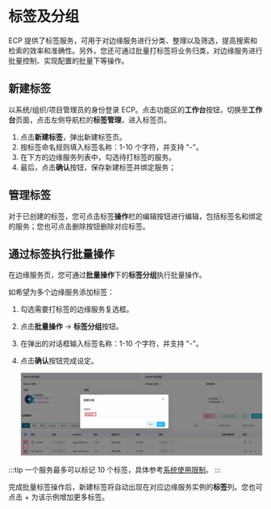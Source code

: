 # 标签及分组

ECP 提供了标签服务，可用于对边缘服务进行分类、整理以及筛选，提高搜索和检索的效率和准确性。另外，您还可通过批量打标签将业务归类，对边缘服务进行批量控制、实现配置的批量下等操作。

## 新建标签

以系统/组织/项目管理员的身份登录 ECP。点击功能区的**工作台**按钮，切换至**工作台**页面，点击左侧导航栏的**标签管理**，进入标签页。

1. 点击**新建标签**，弹出新建标签页。
2. 按标签命名规则填入标签名称：1-10 个字符，并支持 "-"。
3. 在下方的边缘服务列表中，勾选待打标签的服务。
4. 最后，点击**确认**按钮，保存新建标签并绑定服务；

## 管理标签

对于已创建的标签，您可点击标签**操作**栏的编辑按钮进行编辑，包括标签名和绑定的服务；您也可点击删除按钮删除对应标签。

## 通过标签执行批量操作

在边缘服务页，您可通过**批量操作**下的**标签分组**执行批量操作。

如希望为多个边缘服务添加标签：

1. 勾选需要打标签的边缘服务复选框。

1. 点击**批量操作** -> **标签分组**按钮。

2. 在弹出的对话框输入标签名称：1-10 个字符，并支持 "-"。

3. 点击**确认**按钮完成设定。

   <img src="./_assets/edge-list-tagging.png" alt="image-20230531152552549" style="zoom:50%;" />

:::tip
一个服务最多可以标记 10 个标签，具体参考[系统使用限制](../others/known_limitations)。
:::

完成批量标签操作后，新建标签将自动出现在对应边缘服务实例的**标签**列。您也可点击 + 为该示例增加更多标签。